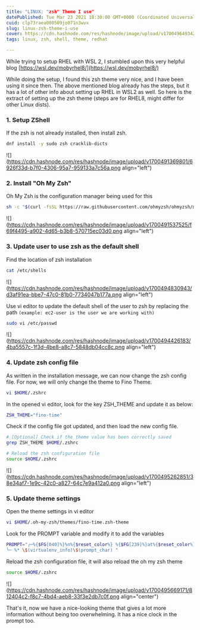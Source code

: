 ```yaml
---
title: "LINUX: "zsh" Theme I use"
datePublished: Tue Mar 23 2021 18:30:00 GMT+0000 (Coordinated Universal Time)
cuid: clp73raea000509jo071n3wvx
slug: linux-zsh-theme-i-use
cover: https://cdn.hashnode.com/res/hashnode/image/upload/v1700496493427/e755b6f5-25be-4e60-9b7d-28b558ba7f90.png
tags: linux, zsh, shell, theme, redhat

---
```


While trying to setup RHEL with WSL 2, I stumbled upon this very helpful blog [https://wsl.dev/mobyrhel8/](https://wsl.dev/mobyrhel8/)

While doing the setup, I found this zsh theme very nice, and I have been using it since then. The above mentioned blog already has the steps, but it has a lot of other info about setting up RHEL in WSL2 as well. So here is the extract of setting up the zsh theme (steps are for RHEL8, might differ for other Linux dists).

### 1\. Setup ZShell

If the zsh is not already installed, then install zsh.

```bash
dnf install -y sudo zsh cracklib-dicts
```

![](https://cdn.hashnode.com/res/hashnode/image/upload/v1700491369801/6926f33d-b7f0-4306-95a7-959133a7c56a.png align="left")

### 2\. Install "Oh My Zsh"

Oh My Zsh is the configuration manager being used for this

```bash
sh -c "$(curl -fsSL https://raw.githubusercontent.com/ohmyzsh/ohmyzsh/master/tools/install.sh)"
```

![](https://cdn.hashnode.com/res/hashnode/image/upload/v1700491537525/f69f4495-a902-4d65-b3b8-570715ec03d0.png align="left")

### 3\. Update user to use zsh as the default shell

Find the location of zsh installation

```bash
cat /etc/shells
```

![](https://cdn.hashnode.com/res/hashnode/image/upload/v1700494830943/d3af91ea-bbe7-47c0-81b0-7734047b177a.png align="left")

Use vi editor to update the default shell of the user to zsh by replacing the path `(example: ec2-user is the user we are working with)`

```bash
sudo vi /etc/passwd
```

![](https://cdn.hashnode.com/res/hashnode/image/upload/v1700494426183/4ba5557c-1f3d-4be8-a8c7-5848db04cc8c.png align="left")

### 4\. Update zsh config file

As written in the installation message, we can now change the zsh config file. For now, we will only change the theme to Fino Theme.

```bash
vi $HOME/.zshrc
```

In the opened vi editor, look for the key ZSH\_THEME and update it as below:

```bash
ZSH_THEME="fino-time"
```

Check if the config file got updated, and then load the new config file.

```bash
# [Optional] Check if the theme value has been correctly saved
grep ZSH_THEME $HOME/.zshrc

# Reload the zsh configuration file
source $HOME/.zshrc
```

![](https://cdn.hashnode.com/res/hashnode/image/upload/v1700495262851/38e34af7-1e9c-42c0-a827-64c7e9a412a0.png align="left")

### 5\. Update theme settings

Open the theme settings in vi editor

```bash
vi $HOME/.oh-my-zsh/themes/fino-time.zsh-theme
```

Look for the PROMPT variable and modify it to add the variables

```bash
PROMPT="╭─%{$FG[040]%}%n%{$reset_color%} %{$FG[239]%}at%{$reset_color%} %{$FG[033]%}$(box_name) (WSL: $WSL_DISTRO_NAME | kernel: $(uname -r))%{$reset_color%} %{$FG[239]%}in%{$reset_color%} %{$terminfo[bold]$FG[226]%}%~%{$reset_color%}\$(git_prompt_info)\$(ruby_prompt_info)
╰─ %* \$(virtualenv_info)\$(prompt_char) "
```

Reload the zsh configuration file, it will also reload the oh my zsh theme

```bash
source $HOME/.zshrc
```

![](https://cdn.hashnode.com/res/hashnode/image/upload/v1700495669171/812404c2-f8c7-4bd4-aeb8-33f3e2db7c0f.png align="center")

That's it, now we have a nice-looking theme that gives a lot more information without being too overwhelming. It has a nice clock in the prompt too.